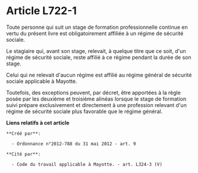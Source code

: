# Article L722-1

Toute personne qui suit un stage de formation professionnelle continue en vertu du présent livre est obligatoirement affiliée
à un régime de sécurité sociale.

Le stagiaire qui, avant son stage, relevait, à quelque titre que ce soit, d'un régime de sécurité sociale, reste affilié à ce
régime pendant la durée de son stage.

Celui qui ne relevait d'aucun régime est affilié au régime général de sécurité sociale applicable à Mayotte.

Toutefois, des exceptions peuvent, par décret, être apportées à la règle posée par les deuxième et troisième alinéas lorsque
le stage de formation suivi prépare exclusivement et directement à une profession relevant d'un régime de sécurité sociale
plus favorable que le régime général.

**Liens relatifs à cet article**

	**Créé par**:

	  - Ordonnance n°2012-788 du 31 mai 2012 - art. 9

	**Cité par**:

	  - Code du travail applicable à Mayotte. - art. L324-3 (V)
